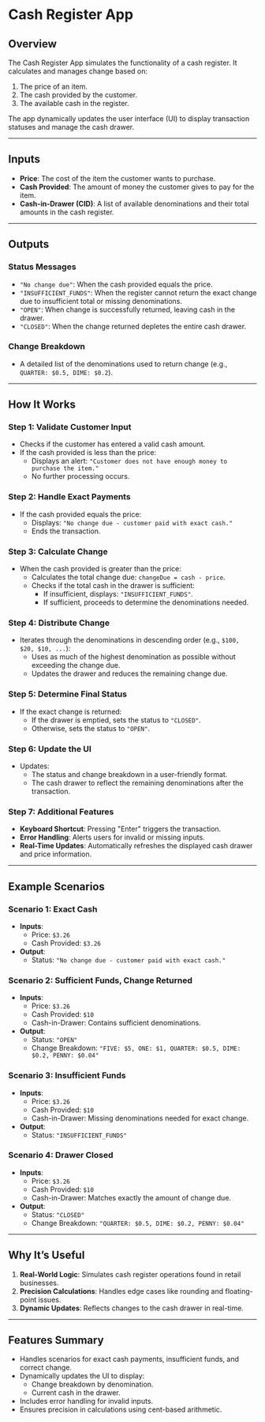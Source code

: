 # Cash Register App

## Overview
The Cash Register App simulates the functionality of a cash register. It calculates and manages change based on:
1. The price of an item.
2. The cash provided by the customer.
3. The available cash in the register.

The app dynamically updates the user interface (UI) to display transaction statuses and manage the cash drawer.

---

## Inputs
- **Price**: The cost of the item the customer wants to purchase.
- **Cash Provided**: The amount of money the customer gives to pay for the item.
- **Cash-in-Drawer (CID)**: A list of available denominations and their total amounts in the cash register.

---

## Outputs
### Status Messages
- `"No change due"`: When the cash provided equals the price.
- `"INSUFFICIENT_FUNDS"`: When the register cannot return the exact change due to insufficient total or missing denominations.
- `"OPEN"`: When change is successfully returned, leaving cash in the drawer.
- `"CLOSED"`: When the change returned depletes the entire cash drawer.

### Change Breakdown
- A detailed list of the denominations used to return change (e.g., `QUARTER: $0.5, DIME: $0.2`).

---

## How It Works
### Step 1: Validate Customer Input
- Checks if the customer has entered a valid cash amount.
- If the cash provided is less than the price:
  - Displays an alert: `"Customer does not have enough money to purchase the item."`
  - No further processing occurs.

### Step 2: Handle Exact Payments
- If the cash provided equals the price:
  - Displays: `"No change due - customer paid with exact cash."`
  - Ends the transaction.

### Step 3: Calculate Change
- When the cash provided is greater than the price:
  - Calculates the total change due: `changeDue = cash - price`.
  - Checks if the total cash in the drawer is sufficient:
    - If insufficient, displays: `"INSUFFICIENT_FUNDS"`.
    - If sufficient, proceeds to determine the denominations needed.

### Step 4: Distribute Change
- Iterates through the denominations in descending order (e.g., `$100, $20, $10, ...`):
  - Uses as much of the highest denomination as possible without exceeding the change due.
  - Updates the drawer and reduces the remaining change due.

### Step 5: Determine Final Status
- If the exact change is returned:
  - If the drawer is emptied, sets the status to `"CLOSED"`.
  - Otherwise, sets the status to `"OPEN"`.

### Step 6: Update the UI
- Updates:
  - The status and change breakdown in a user-friendly format.
  - The cash drawer to reflect the remaining denominations after the transaction.

### Step 7: Additional Features
- **Keyboard Shortcut**: Pressing "Enter" triggers the transaction.
- **Error Handling**: Alerts users for invalid or missing inputs.
- **Real-Time Updates**: Automatically refreshes the displayed cash drawer and price information.

---

## Example Scenarios
### Scenario 1: Exact Cash
- **Inputs**:
  - Price: `$3.26`
  - Cash Provided: `$3.26`
- **Output**:
  - Status: `"No change due - customer paid with exact cash."`

### Scenario 2: Sufficient Funds, Change Returned
- **Inputs**:
  - Price: `$3.26`
  - Cash Provided: `$10`
  - Cash-in-Drawer: Contains sufficient denominations.
- **Output**:
  - Status: `"OPEN"`
  - Change Breakdown: `"FIVE: $5, ONE: $1, QUARTER: $0.5, DIME: $0.2, PENNY: $0.04"`

### Scenario 3: Insufficient Funds
- **Inputs**:
  - Price: `$3.26`
  - Cash Provided: `$10`
  - Cash-in-Drawer: Missing denominations needed for exact change.
- **Output**:
  - Status: `"INSUFFICIENT_FUNDS"`

### Scenario 4: Drawer Closed
- **Inputs**:
  - Price: `$3.26`
  - Cash Provided: `$10`
  - Cash-in-Drawer: Matches exactly the amount of change due.
- **Output**:
  - Status: `"CLOSED"`
  - Change Breakdown: `"QUARTER: $0.5, DIME: $0.2, PENNY: $0.04"`

---

## Why It’s Useful
1. **Real-World Logic**: Simulates cash register operations found in retail businesses.
2. **Precision Calculations**: Handles edge cases like rounding and floating-point issues.
3. **Dynamic Updates**: Reflects changes to the cash drawer in real-time.

---

## Features Summary
- Handles scenarios for exact cash payments, insufficient funds, and correct change.
- Dynamically updates the UI to display:
  - Change breakdown by denomination.
  - Current cash in the drawer.
- Includes error handling for invalid inputs.
- Ensures precision in calculations using cent-based arithmetic.
